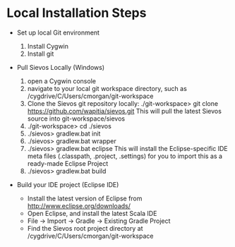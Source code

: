 # Local Installation Steps

* Set up local Git environment
  1. Install Cygwin 
  2. Install git
  
* Pull Sievos Locally (Windows)
  1. open a Cygwin console 
  2. navigate to your local git workspace directory, such as 
     /cygdrive/C/Users/cmorgan/git-workspace
  3. Clone the Sievos git repository locally:
     ./git-workspace> git clone https://github.com/wapitia/sievos.git
     This will pull the latest Sievos source into git-workspace/sievos
  4. ./git-workspace> cd ./sievos
  5. ./sievos> gradlew.bat init
  6. ./sievos> gradlew.bat wrapper
  7. ./sievos> gradlew.bat eclipse
     This will install the Eclipse-specific IDE meta files (.classpath, .project,
     .settings) for you to import this as a ready-made Eclipse Project
  8. ./sievos> gradlew.bat build
   
* Build your IDE project (Eclipse IDE)
  * Install the latest version of Eclipse from http://www.eclipse.org/downloads/
  * Open Eclipse, and install the latest Scala IDE
  * File -> Import -> Gradle -> Existing Gradle Project
  * Find the Sievos root project directory at /cygdrive/C/Users/cmorgan/git-workspace
  
